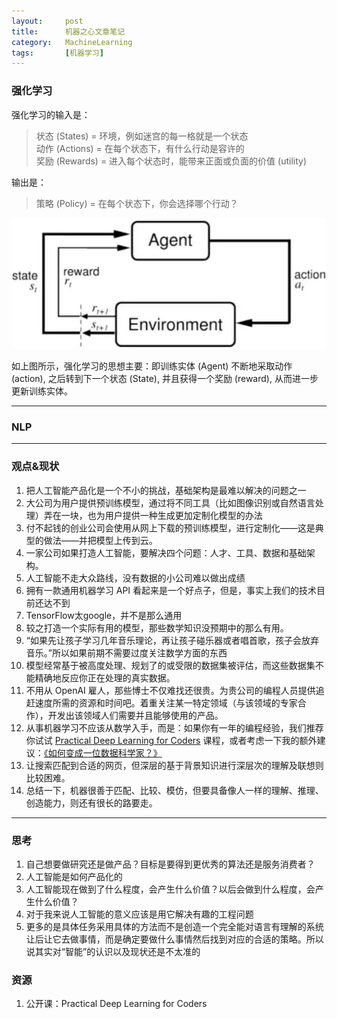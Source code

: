 ```yaml
---
layout:     post
title:      机器之心文章笔记
category:   MachineLearning
tags:		[机器学习]
---
```

### 强化学习
强化学习的输入是：

> 状态 (States) = 环境，例如迷宫的每一格就是一个状态  
> 动作 (Actions) = 在每个状态下，有什么行动是容许的  
> 奖励 (Rewards) = 进入每个状态时，能带来正面或负面的价值 (utility)  

输出是：

>策略 (Policy) = 在每个状态下，你会选择哪个行动？

![增强学习模型](/images/ml/reinforcement-learning.png "增强学习模型")

如上图所示，强化学习的思想主要：即训练实体 (Agent) 不断地采取动作 (action), 之后转到下一个状态 (State), 并且获得一个奖励 (reward), 从而进一步更新训练实体。

---
### NLP

---
### 观点&现状
1. 把人工智能产品化是一个不小的挑战，基础架构是最难以解决的问题之一
2. 大公司为用户提供预训练模型，通过将不同工具（比如图像识别或自然语言处理）弄在一块，也为用户提供一种生成更加定制化模型的办法
3. 付不起钱的创业公司会使用从网上下载的预训练模型，进行定制化——这是典型的做法——并把模型上传到云。
4. 一家公司如果打造人工智能，要解决四个问题：人才、工具、数据和基础架构。
5. 人工智能不走大众路线，没有数据的小公司难以做出成绩
6. 拥有一款通用机器学习 API 看起来是一个好点子，但是，事实上我们的技术目前还达不到
7. TensorFlow太google，并不是那么通用
8. 较之打造一个实际有用的模型，那些数学知识没预期中的那么有用。
9. “如果先让孩子学习几年音乐理论，再让孩子碰乐器或者唱首歌，孩子会放弃音乐。”所以如果前期不需要过度关注数学方面的东西
10. 模型经常基于被高度处理、规划了的或受限的数据集被评估，而这些数据集不能精确地反应你正在处理的真实数据。
11. 不用从 OpenAI 雇人，那些博士不仅难找还很贵。为贵公司的编程人员提供追赶速度所需的资源和时间吧。着重关注某一特定领域（与该领域的专家合作），开发出该领域人们需要并且能够使用的产品。
12. 从事机器学习不应该从数学入手，而是：如果你有一年的编程经验，我们推荐你试试 [Practical Deep Learning for Coders](http://course.fast.ai/) 课程，或者考虑一下我的额外建议：[《如何变成一位数据科学家？》](http://jiqizhixin.com/article/2456)
13. 让搜索匹配到合适的网页，但深层的基于背景知识进行深层次的理解及联想则比较困难。
14. 总结一下，机器很善于匹配、比较、模仿，但要具备像人一样的理解、推理、创造能力，则还有很长的路要走。



---
### 思考
1. 自己想要做研究还是做产品？目标是要得到更优秀的算法还是服务消费者？
2. 人工智能是如何产品化的
3. 人工智能现在做到了什么程度，会产生什么价值？以后会做到什么程度，会产生什么价值？
4. 对于我来说人工智能的意义应该是用它解决有趣的工程问题
5. 更多的是具体任务采用具体的方法而不是创造一个完全能对语言有理解的系统让后让它去做事情，而是确定要做什么事情然后找到对应的合适的策略。所以说其实对“智能”的认识以及现状还是不太准的

### 资源
1. 公开课：Practical Deep Learning for Coders